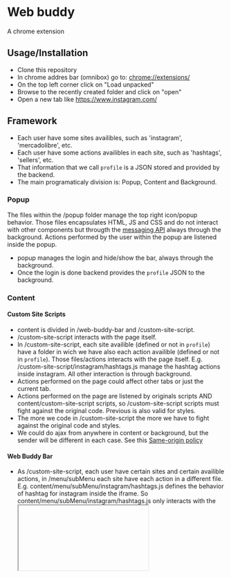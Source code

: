 # Web buddy

A chrome extension

## Usage/Installation

* Clone this repository
* In chrome addres bar (omnibox) go to: [chrome://extensions/](chrome://extensions/)
* On the top left corner click on "Load unpacked"
* Browse to the recently created folder and click on "open" 
* Open a new tab like https://www.instagram.com/

## Framework

* Each user have some sites availibles, such as 'instagram', 'mercadolibre', etc.
* Each user have some actions availibles in each site, such as 'hashtags', 'sellers', etc.
* That information that we call ```profile``` is a JSON stored and provided by the backend.
* The main programaticaly division is: Popup, Content and Background. 

### Popup
The files within the /popup folder manage the top right icon/popup behavior. Those files encapsulates HTML, JS and CSS and do not interact with other components but througth the [messaging API](https://developer.chrome.com/extensions/messaging) always through the background. Actions performed by the user within the popup are listened inside the popup.  

* popup manages the login and hide/show the bar, always through the background.
* Once the login is done backend provides the ```profile``` JSON to the background.

### Content

#### Custom Site Scripts

* content is divided in /web-buddy-bar and /custom-site-script.
* /custom-site-script interacts with the page itself.
* In /custom-site-script, each site availible (defined or not in ```profile```) have a folder in wich we have also each action availible (defined or not in ```profile```). Those files/actions interacts with the page itself. E.g. /custom-site-script/instagram/hashtags.js manage the hashtag actions inside instagram. All other interaction is through background. 
* Actions performed on the page could affect other tabs or just the current tab.  
* Actions performed on the page are listened by originals scripts AND content/custom-site-script scripts, so /custom-site-script scripts must fight against the original code. Previous is also valid for styles. 
* The more we code in /custom-site-script the more we have to fight against the original code and styles.
* We could do ajax from anywhere in content or background, but the sender will be different in each case. See this [Same-origin policy](https://developer.mozilla.org/en-US/docs/Web/Security/Same-origin_policy)

#### Web Buddy Bar

* As /custom-site-script, each user have certain sites and certain availible actions, in /menu/subMenu each site have each action in a different file. E.g. content/menu/subMenu/instagram/hashtags.js  defines the behavior of hashtag for instagram inside the iframe. So content/menu/subMenu/instagram/hashtags.js only interacts with the <iframe> directly. All other interaction is through background.

The top web buddy bar is an <iframe> that encapsulates the bar behavior, is inserted by mainContent.js. Once the <iframe> is inserted (outside the <body> tag) using: 

```js 
document.documentElement.appendChild(iframe);
```

the whole page (exept the <iframe> ) is moved through the Y axis the exact <iframe> height using:

```js
bodyStyle.transform = 'translateY(' + normalHeight +'px )'
```


* iframe.js and the files within /menu folder do not interact with the page itself but througth the [messaging API](https://developer.chrome.com/extensions/messaging)   
* Remember that files within /custom-site-script do interact directly with the page itself (for instance instagram.com).
* Actions performed on the /web-buddy-bar could affect other tabs or just the current tab. <iframe> content is shared by all tabs, but they don't share the state. That means if a user opens a sub-menu, other tabs do not change, but if a user perform an action like adding a hashtag to follow, other bar tabs change.    
* Actions performed by user inside the <iframe> are listened inside iframe and menu files and are completely encapsulated there.

### Background

/background folder files interact with all components (using the [messaging API](https://developer.chrome.com/extensions/messaging)) and the world outside (using AJAX).


### Messaging between components

#### Send message

* from anywhere to background and popup:

```js
chrome.runtime.sendMessage( JSON_MESSAJE_HERE,(response)=>{
    //do something with response
});
```

* from anywhere to all tabs content, {} means "all tabs"

```js
chrome.tabs.query({}, function (tabs) {
    tabs.forEach((tab, i) => {
      chrome.tabs.sendMessage(tab.id, JSON_MESSAJE_HERE);
    });
  });
```

* from anywhere to active tab content, { active: true, currentWindow: true } means "just the current active tab"

```js
chrome.tabs.query({ active: true, currentWindow: true }, function (tabs) {
      chrome.tabs.sendMessage(tabs[0].id, JSON_MESSAJE_HERE);
    });
```

* To send messages to specific tab see [tabs queries](https://developer.chrome.com/extensions/tabs#method-query)

#### listen to messages

* Messages are received using events 
* From anywhere to anywhere we use:

```js
chrome.runtime.onMessage.addListener(function (message, sender, sendResponse) {
//do something with message
//reply using sendResponse(REPLAY HERE)
}
```

#### Messaging Caveats using async requests

The easiest way allowed by the chrome API messaging to make a request and get a reply is using a callback function, but async requests performed by background scripts throw errors when we send a response even if we send a response using "await" or inside a callback. See this example:

##### This do not work properly:

* content script asks some information to background.
* background asks backend that information using ajax.
* background waits for backend's response to send a response to content, using 'await' or a simple ajax callback.
* content script receives the response from background.

##### This works properly:
* content script asks some configuration to background.
* content script is listening some message from background.
* background receives the request and perform an ajax, but no reply.
* when ajax is complete, send a message to content.

## Content flow

* Since listeners like ```chrome.runtime.onMessage``` listen any message from anywhere we follow this structure:

```js
{target: WHO, action: WHAT, value: HOW, data: DETAIL}
```

example:

from some tab send a message to all tabs that they have to hide the bar

```js
{target: 'background', action: 'BAR_VISIVILITY', value: 'HIDE_BAR'}
```

### Iframe bar say "hello!" to backend database

Summary: iframe -> background -> backend

content/menu/subMenu/sellers.js -> background.js -> backend -> background.js -> content/menu/subMenu/sellers.js

#### in sellers.js

```js
//SEND MESSAGE
chrome.runtime.sendMessage({target: 'background', 
                            action: 'SAY_SOMETHING', 
                            value: 'hello!'});
```

```js
//LISTEN TO THE REPLAY OR AN INDEPENDENT MESSAGE
chrome.runtime.onMessage.addListener(function (message, sender, sendResponse) {
        if(message.target === 'content'){
                switch (message.action) {
            case 'SAY_SOMETHING':     
                    //HERE A BACKGROUND MESSAGE           
                    console.log(message.value);
                break;
            case 'OTHER_ACTION':
                //Other action
                break;
            }
        }
}
```

#### in backgroud.js


```js
chrome.runtime.onMessage.addListener(function (message, sender, sendResponse) {
        if(message.target === 'background'){
                switch (message.action) {
            case 'SAY_SOMETHING':
                
                    fetch(`http://mybackend-example.com?message=${message.value}`)
                    .then(function(response) {
                        return response.json();
                    })
                    .then(function(backendGreeting) {
                        //SEND MESSAGE TO OTHER FUNCTION OR
                        // chrome.runtime.sendMessage() HERE.
                        //NOT sendResponse() BECAUSE THE CHANNEL WAS CLOSED
                        someFunction(backendGreeting);
                    });

                break;
            case 'OTHER_ACTION':
                //Other action
                break;
            }
        }
}
```


```js
const someFunction = (textMessage) =>{
    chrome.runtime.sendMessage({target: 'content', 
                                action: 'SAY_SOMETHING', 
                                value: textMessage});
}
```
